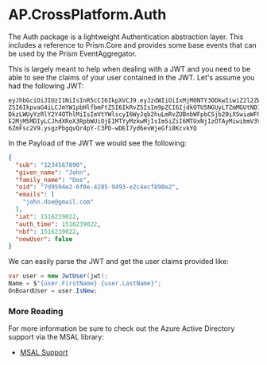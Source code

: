 # AP.CrossPlatform.Auth

The Auth package is a lightweight Authentication abstraction layer. This includes a reference to Prism.Core and provides some base events that can be used by the Prism EventAggregator.

This is largely meant to help when dealing with a JWT and you need to be able to see the claims of your user contained in the JWT. Let's assume you had the following JWT:

```
eyJhbGciOiJIUzI1NiIsInR5cCI6IkpXVCJ9.eyJzdWIiOiIxMjM0NTY3ODkwIiwiZ2l2ZW5fbmFt
ZSI6IkpvaG4iLCJmYW1pbHlfbmFtZSI6IkRvZSIsIm9pZCI6IjdkOTU5NGUyLTZmMGUtNDI4NS05N
DkzLWUyYzRlY2Y4OThlMiIsImVtYWlscyI6WyJqb2huLmRvZUBnbWFpbC5jb20iXSwiaWF0IjoxNT
E2MjM5MDIyLCJhdXRoX3RpbWUiOjE1MTYyMzkwMjIsIm5iZiI6MTUxNjIzOTAyMiwibmV3VXNlciI
6ZmFsc2V9.ysgzPbgqvQr4pY-C3PD-wDEI7yd6evWjeGfi8KcvkYQ
```

In the Payload of the JWT we would see the following:

```json
{
  "sub": "1234567890",
  "given_name": "John",
  "family_name": "Doe",
  "oid": "7d9594e2-6f0e-4285-9493-e2c4ecf898e2",
  "emails": [
    "john.doe@gmail.com"
  ],
  "iat": 1516239022,
  "auth_time": 1516239022,
  "nbf": 1516239022,
  "newUser": false
}
```

We can easily parse the JWT and get the user claims provided like:

```csharp
var user = new JwtUser(jwt);
Name = $"{user.FirstName} {user.LastName}";
OnBoardUser = user.IsNew;
```

### More Reading

For more information be sure to check out the Azure Active Directory support via the MSAL library:

- [MSAL Support](aad.md)